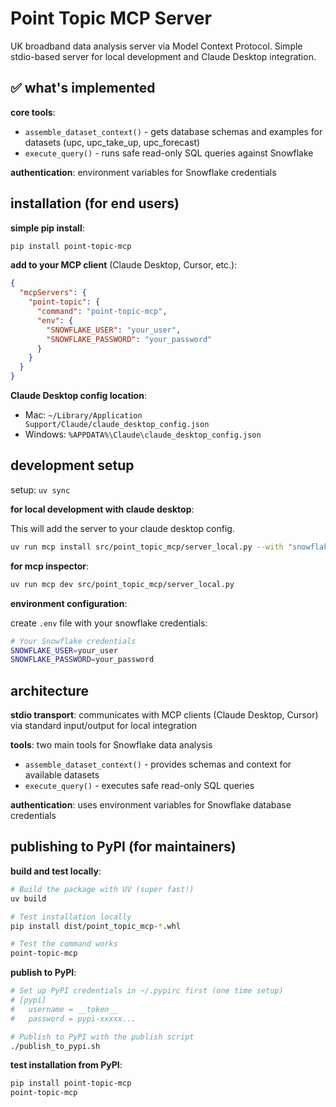 # Point Topic MCP Server

UK broadband data analysis server via Model Context Protocol. Simple stdio-based server for local development and Claude Desktop integration.

## ✅ what's implemented

**core tools**:

- `assemble_dataset_context()` - gets database schemas and examples for datasets (upc, upc_take_up, upc_forecast)
- `execute_query()` - runs safe read-only SQL queries against Snowflake

**authentication**: environment variables for Snowflake credentials

## installation (for end users)

**simple pip install**:

```bash
pip install point-topic-mcp
```

**add to your MCP client** (Claude Desktop, Cursor, etc.):

```json
{
  "mcpServers": {
    "point-topic": {
      "command": "point-topic-mcp",
      "env": {
        "SNOWFLAKE_USER": "your_user", 
        "SNOWFLAKE_PASSWORD": "your_password"
      }
    }
  }
}
```

**Claude Desktop config location**:
- Mac: `~/Library/Application Support/Claude/claude_desktop_config.json`
- Windows: `%APPDATA%\Claude\claude_desktop_config.json`

## development setup

setup: `uv sync`

**for local development with claude desktop**:

This will add the server to your claude desktop config.

```bash
uv run mcp install src/point_topic_mcp/server_local.py --with "snowflake-connector-python[pandas]" -f .env
```

**for mcp inspector**:

```bash
uv run mcp dev src/point_topic_mcp/server_local.py
```

**environment configuration**:

create `.env` file with your snowflake credentials:

```bash
# Your Snowflake credentials
SNOWFLAKE_USER=your_user
SNOWFLAKE_PASSWORD=your_password
```

## architecture

**stdio transport**: communicates with MCP clients (Claude Desktop, Cursor) via standard input/output for local integration

**tools**: two main tools for Snowflake data analysis
- `assemble_dataset_context()` - provides schemas and context for available datasets  
- `execute_query()` - executes safe read-only SQL queries

**authentication**: uses environment variables for Snowflake database credentials

## publishing to PyPI (for maintainers)

**build and test locally**:

```bash
# Build the package with UV (super fast!)
uv build

# Test installation locally
pip install dist/point_topic_mcp-*.whl

# Test the command works
point-topic-mcp
```

**publish to PyPI**:

```bash
# Set up PyPI credentials in ~/.pypirc first (one time setup)
# [pypi]
#   username = __token__
#   password = pypi-xxxxx...

# Publish to PyPI with the publish script
./publish_to_pypi.sh
```

**test installation from PyPI**:

```bash
pip install point-topic-mcp
point-topic-mcp
```